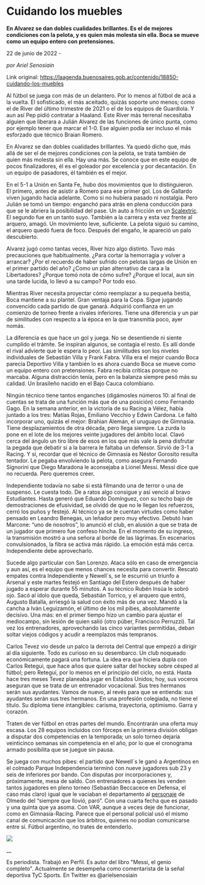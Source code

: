 # Cuidando los muebles

**En Alvarez se dan dobles cualidades brillantes. Es el de mejores condiciones con la pelota, y es quien más molesta sin ella. Boca se mueve como un equipo entero con pretensiones.**

22 de junio de 2022 - 

_por Ariel Senosiain_

Link original: https://laagenda.buenosaires.gob.ar/contenido/18850-cuidando-los-muebles



Al fútbol se juega con más de un delantero. Por lo menos al fútbol de acá a la vuelta. El sofisticado, el más aceitado, quizás soporte uno menos; como el de River del último trimestre de 2021 o el de los equipos de Guardiola. Y aun así Pep pidió contratar a Haaland. Este River más terrenal necesitaba alguien que liberara a Julián Alvarez de las funciones de único punta, como por ejemplo tener que marcar el 1-0. Ese alguien podía ser incluso el más esforzado que técnico Braian Romero.




En Alvarez se dan dobles cualidades brillantes. Ya quedó dicho que, más allá de ser el de mejores condiciones con la pelota, se trata también de quien más molesta sin ella. Hay una más. Se conoce que en este equipo de pocos finalizadores, él es el goleador por excelencia y por decantación. En un equipo de pasadores, él también es el mejor.




En el 5-1 a Unión en Santa Fe, hubo dos movimientos que lo distinguieron. El primero, antes de asistir a Romero para ese primer gol. Los de Gallardo viven jugando hacia adelante. Como si no hubiera pasado ni nostalgia. Pero Julián se tomó un tiempo: enganchó para atrás en plena conducción para que se le abriera la posibilidad del pase. Un auto a fricción en un [Scalextric](https://es.wikipedia.org/wiki/Scalextric). El segundo fue en un tanto suyo. También a la carrera y esta vez frente al arquero, amagó. Un movimiento leve, suficiente. La pelota siguió su camino, el arquero quedó fuera de foco. Después del engaño, le apareció un palo descubierto.




Alvarez jugó como tantas veces, River hizo algo distinto. Tuvo más precauciones que habitualmente. ¿Para cortar la hemorragia y volver a arrancar? ¿Por el recuerdo de haber sufrido con pelotas largas de Unión en el primer partido del año? ¿Como un plan alternativo de cara a la Libertadores? ¿Porque tomó nota de cómo sufre? ¿Porque el local, aun sin una tarde lucida, lo llevó a su campo? Por todo eso.




Mientras River necesita proyectar cómo reemplazar a su pequeña bestia, Boca mantiene a su plantel. Gran ventaja para la Copa. Sigue jugando convencido cada partido de que ganará. Adquirió confianza en un comienzo de torneo frente a rivales inferiores. Tiene una diferencia y un par de similitudes con respecto a la época en la que transmitía poco, ayer nomás.




La diferencia es que hace un gol y juega. No se desentiende ni siente cumplido el trámite. Se inspiran algunos, se contagia el resto. Es allí donde el rival advierte que le espera lo peor. Las similitudes son los niveles individuales de Sebastián Villa y Frank Fabra. Villa era el mejor cuando Boca parecía Deportivo Villa y también lo es ahora cuando Boca se mueve como un equipo entero con pretensiones. Fabra recibía críticas porque no marcaba. Alguna distracción tenía, pero en la balanza siempre pesó más su calidad. Un brasileño nacido en el Bajo Cauca colombiano.




Ningún técnico tiene tantos enganches (digámosles números 10: al final de cuentas se trata de una función más que de una posición) como Fernando Gago. En la semana anterior, en la victoria de su Racing a Vélez, había juntado a los tres: Matías Rojas, Emiliano Vecchio y Edwin Cardona. Le faltó incorporar uno, quizás el mejor: Brahian Alemán, el uruguayo de Gimnasia. Tiene desplazamientos de otra década, pero llega siempre. La zurda lo pone en el lote de los mejores veinte jugadores del ámbito local. Clavó cerca del ángulo un tiro libre de esos en los que más vale la pena disfrutar la pegada que debatir si a la barrera le faltaba un defensor. Sirvió de 3-1 a Racing. Y sí, recordar que el técnico de Gimnasia es Néstor Gorosito resulta tentador. Le pegaba envolviendo la pelota, como asegura Fernando Signorini que Diego Maradona le aconsejaba a Lionel Messi. Messi dice que no recuerda. Pero queremos creer.




Independiente todavía no sabe si está filmando una de terror o una de suspenso. Le cuesta todo. De a ratos algo consigue y así venció al bravo Estudiantes. Hasta generó que Eduardo Domínguez, con su techo bajo de demostraciones de efusividad, se olvidó de que no le llegan los refuerzos, cerró los puños y festejó. Al técnico ya se le cuentan virtudes como haber pensado en Leandro Benegas, un leñador pero muy efectivo. Debutó Ivan Marcone: “uno de nosotros”, lo anunció el club, en alusión a que se trata de un jugador que primero fue confeso hincha. En el momento de su ingreso, la transmisión mostró a una señora al borde de las lágrimas. En escenarios convulsionados, la fibra se activa más rápido. La emoción está más cerca. Independiente debe aprovecharlo.




Sucede algo particular con San Lorenzo. Ataca sólo en caso de emergencia y aun así, es el equipo que menos chances necesita para convertir. Rescató empates contra Independiente y Newell´s, se le escurrió un triunfo a Arsenal y este martes festejó en Santiago del Estero después de haber jugado a esperar durante 55 minutos. A su técnico Rubén Insúa le sobró ojo. Sacó al ídolo que queda, Sebastián Torrico, y el arquero que entró, Augusto Batalla, arriesgó la salud con éxito más de una vez. Mandó a la cancha a Iván Leguizamón, el último de los mil pibes, absolutamente decisivo. Una más: en el primer tiempo hizo un cambio para ajustar el mediocampo, sin lesión de quien salió (otro púber, Francisco Perruzzi). Tal vez los entrenadores, aprovechando las cinco variantes permitidas, deban soltar viejos códigos y acudir a reemplazos más tempranos.




Carlos Tevez vio desde un palco la derrota del Central que empezó a dirigir al día siguiente. Todo es curioso en su desembarco. Un club noqueado económicamente pagará una fortuna. La idea era que hiciera dupla con Carlos Retegui, que hace años que quiere saltar del hockey sobre césped al fútbol; pero Retegui, por lo menos en el principio del ciclo, no está. Hasta hace tres meses Tevez planeaba jugar en Estados Unidos; hoy, sus voceros aseguran que se trata de un entrenador vocacional. Sus tres hermanos serán sus ayudantes. Vamos de nuevo, al revés para que se entienda: sus ayudantes serán sus tres hermanos. En una profesión colegiada, no tiene el título. Su diploma tiene intangibles: carisma, trayectoria, optimismo. Garra y corazón.




Traten de ver fútbol en otras partes del mundo. Encontrarán una oferta muy escasa. Los 28 equipos incluidos con fórceps en la primera división obligan a disputar dos competencias en la temporada; un solo torneo dejaría veinticinco semanas sin competencia en el año, por lo que el cronograma armado posibilita que se juegue sin pausa.




Se juega con muchos pibes: el partido que Newell´s le ganó a Argentinos en el colmado Parque Independencia terminó con nueve jugadores sub 23 y seis de inferiores por bando. Con disputas por incorporaciones y, próximamente, mesa de saldo. Con entrenadores a quienes les venden tantos jugadores en pleno torneo (Sebastián Beccacece en Defensa, el caso más claro) igual que le vaciaban el departamento al [personaje](https://www.youtube.com/watch?v=7MssUvjJEp8) de Olmedo del “siempre que llovió, paró”. Con una cuarta fecha que es pasado y una quinta que ya asoma. Con VAR, aunque a veces deje de funcionar, como en Gimnasia-Racing. Parece que el personal policial usó el mismo canal de comunicación que los árbitros, quienes no podían comunicarse entre sí. Fútbol argentino, no trates de entenderlo.




[![](https://img.youtube.com/vi/8o03mZwuah4/0.jpg)](https://www.youtube.com/watch?v=8o03mZwuah4)




\_\_




Es periodista. Trabajó en Perfil. Es autor del libro "Messi, el genio completo". Actualmente se desempeña como comentarista de la señal deportiva TyC Sports. En Twitter es @arielsenosiain



